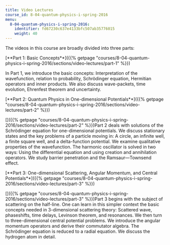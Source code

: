 ```yaml
---
title: Video Lectures
course_id: 8-04-quantum-physics-i-spring-2016
menu:
  8-04-quantum-physics-i-spring-2016:
    identifier: fd67230c637e4133bfc507ab35776015
    weight: 40
---
```

The videos in this course are broadly divided into three parts:

[\*\*Part 1: Basic Concepts\*\*]({{% getpage "courses/8-04-quantum-physics-i-spring-2016/sections/video-lectures/part-1" %}})

In Part 1, we introduce the basic concepts: Interpretation of the wavefunction, relation to probability, Schrödinger equation, Hermitian operators and inner products. We also discuss wave-packets, time evolution, Ehrenfest theorem and uncertainty.

[\*\*Part 2: Quantum Physics in One-dimensional Potentials\*\*]({{% getpage "courses/8-04-quantum-physics-i-spring-2016/sections/video-lectures/part-2" %}})

[]({{% getpage "courses/8-04-quantum-physics-i-spring-2016/sections/video-lectures/part-2" %}})Part 2 deals with solutions of the Schrödinger equation for one-dimensional potentials. We discuss stationary states and the key problems of a particle moving in: A circle, an infinite well, a finite square well, and a delta-function potential. We examine qualitative properties of the wavefunction. The harmonic oscillator is solved in two ways: Using the differential equation and using creation and annihilation operators. We study barrier penetration and the Ramsaur—Townsend effect.

[\*\*Part 3: One-dimensional Scattering, Angular Momentum, and Central Potentials\*\*]({{% getpage "courses/8-04-quantum-physics-i-spring-2016/sections/video-lectures/part-3" %}})

[]({{% getpage "courses/8-04-quantum-physics-i-spring-2016/sections/video-lectures/part-3" %}})Part 3 begins with the subject of scattering on the half-line. One can learn in this simpler context the basic concepts needed in 3-dimensional scattering theory: Scattered wave, phaseshifts, time delays, Levinson theorem, and resonances. We then turn to three-dimensional central potential problems. We introduce the angular momentum operators and derive their commutator algebra. The Schrödinger equation is reduced to a radial equation. We discuss the hydrogen atom in detail.